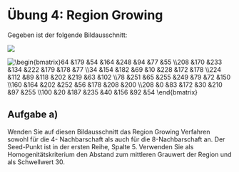 # Übung 4: Region Growing
Gegeben ist der folgende Bildausschnitt:

![](data/a.png)

<img src="https://latex.codecogs.com/svg.image?\begin{bmatrix}64&space;&179&space;&54&space;&164&space;&248&space;&94&space;&77&space;&55&space;\\208&space;&170&space;&233&space;&134&space;&222&space;&179&space;&178&space;&77&space;\\34&space;&154&space;&182&space;&69&space;&10&space;&228&space;&172&space;&178&space;\\224&space;&112&space;&89&space;&118&space;&202&space;&219&space;&63&space;&102&space;\\78&space;&251&space;&65&space;&255&space;&249&space;&79&space;&72&space;&150&space;\\160&space;&164&space;&202&space;&252&space;&56&space;&178&space;&208&space;&200&space;\\208&space;&0&space;&83&space;&172&space;&30&space;&210&space;&97&space;&255&space;\\100&space;&20&space;&187&space;&235&space;&40&space;&156&space;&92&space;&54&space;\end{bmatrix}&space;" title="\begin{bmatrix}64 &179 &54 &164 &248 &94 &77 &55 \\208 &170 &233 &134 &222 &179 &178 &77 \\34 &154 &182 &69 &10 &228 &172 &178 \\224 &112 &89 &118 &202 &219 &63 &102 \\78 &251 &65 &255 &249 &79 &72 &150 \\160 &164 &202 &252 &56 &178 &208 &200 \\208 &0 &83 &172 &30 &210 &97 &255 \\100 &20 &187 &235 &40 &156 &92 &54 \end{bmatrix} " />

## Aufgabe a)
Wenden Sie auf diesen Bildausschnitt das Region Growing Verfahren sowohl für die 4-
Nachbarschaft als auch für die 8-Nachbarschaft an. Der Seed-Punkt ist in der ersten Reihe, Spalte 5. Verwenden Sie als Homogenitätskriterium den Abstand zum mittleren Grauwert
der Region und als Schwellwert 30.